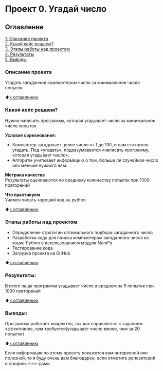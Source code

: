 # Проект 0. Угадай число

## Оглавление  
[1. Описание проекта](https://github.com/StartrexII/sf_data_science/tree/main/project_0#Описание-проекта)  
[2. Какой кейс решаем?](https://github.com/StartrexII/sf_data_science/tree/main/project_0#Какой-кейс-решаем)    
[3. Этапы работы над проектом](https://github.com/StartrexII/sf_data_science/tree/main/project_0#Этапы-работы-над-проектом)  
[4. Результаты](https://github.com/StartrexII/sf_data_science/tree/main/project_0#Результаты)    
[5. Выводы](https://github.com/StartrexII/sf_data_science/tree/main/project_0#Выводы) 

### Описание проекта    
Угадать загаданное компьютером число за минимальное число попыток.

:arrow_up:[к оглавлению](https://github.com/StartrexII/sf_data_science/tree/main/project_0#Оглавление)


### Какой кейс решаем?    
Нужно написать программу, которая угадывает число за минимальное число попыток

**Условия соревнования:**  
- Компьютер загадывает целое число от 1 до 100, и нам его нужно угадать. Под «угадать», подразумевается «написать программу, которая угадывает число».
- Алгоритм учитывает информацию о том, больше ли случайное число или меньше нужного нам.

**Метрика качества**     
Результаты оцениваются по среднему количеству попыток при 1000 повторений

**Что практикуем**     
Учимся писать хороший код на python


:arrow_up:[к оглавлению](https://github.com/StartrexII/sf_data_science/tree/main/project_0#Оглавление)


### Этапы работы над проектом  
- Определение стратегии оптимального подбора загаданного числа
- Разработка кода для поиска компьютером загаданного числа на языке Python с использованием модуля NumPy
- Тестирование кода
- Загрузка проекта на GitHub

:arrow_up:[к оглавлению](https://github.com/StartrexII/sf_data_science/tree/main/project_0#Оглавление)


### Результаты:
В итоге наша программа угадывает число в среднем за 9 попыток при 1000 повторений

:arrow_up:[к оглавлению](https://github.com/StartrexII/sf_data_science/tree/main/project_0#Оглавление)


### Выводы:  
Программа работает корректно, так как справляется с заданием эффективнее, чем требуется(угадывает число менее, чем за 20 попыток)

:arrow_up:[к оглавлению](https://github.com/StartrexII/sf_data_science/tree/main/project_0#Оглавление)


Если информация по этому проекту покажется вам интересной или полезной, то я буду очень вам благодарен, если отметите репозиторий и профиль ⭐️⭐️⭐️-дами